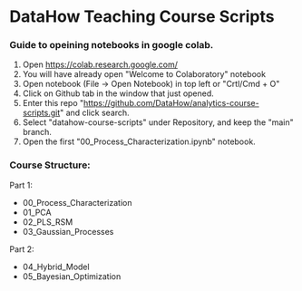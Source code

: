 
# DataHow Teaching Course Scripts

### Guide to opeining notebooks in google colab.

1. Open https://colab.research.google.com/
2. You will have already open "Welcome to Colaboratory" notebook
3. Open notebook (File -> Open Notebook) in top left or "Crtl/Cmd + O"
4. Click on Github tab in the window that just opened.
5. Enter this repo "https://github.com/DataHow/analytics-course-scripts.git" and click search.
6. Select "datahow-course-scripts" under Repository, and keep the "main" branch.
7. Open the first "00_Process_Characterization.ipynb" notebook.


### Course Structure:

Part 1:

* 00_Process_Characterization
* 01_PCA
* 02_PLS_RSM
* 03_Gaussian_Processes

Part 2:

* 04_Hybrid_Model
* 05_Bayesian_Optimization

